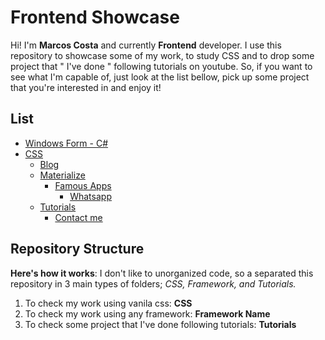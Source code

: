 # Frontend Showcase

Hi! I'm **Marcos Costa** and currently **Frontend** developer. I use this repository to showcase some of my work, to study CSS and to drop some project that " I've done " following tutorials on youtube. 
So, if you want to see what I'm capable of, just look at the list bellow, pick up some project that you're interested in and enjoy it!
## List
- [Windows Form - C#](https://github.com/Marcos-Costa/frontend/tree/master/windows-form)
- [CSS](https://github.com/Marcos-Costa/frontend/tree/master/css)
  - [Blog](https://github.com/Marcos-Costa/frontend/tree/master/css/blog)
  - [Materialize](https://github.com/Marcos-Costa/frontend/tree/master/materialize)
    - [Famous Apps](https://github.com/Marcos-Costa/frontend/tree/master/materialize/famous-apps)
      - [Whatsapp](https://github.com/Marcos-Costa/frontend/tree/master/materialize/famous-apps/whatsapp)
  - [Tutorials](https://github.com/Marcos-Costa/frontend/tree/master/tutorials)
    - [Contact me](https://github.com/Marcos-Costa/frontend/tree/master/tutorials/contact-me)

 
## Repository Structure
**Here's how it works**:  I don't like to unorganized code, so a separated this repository in 3 main types of folders; *CSS, Framework, and Tutorials.*
1. To check my work using vanila css: **CSS**
2. To check my work using any framework: **Framework Name**
3. To check some project that I've done following tutorials: **Tutorials**
